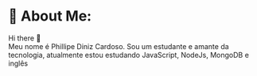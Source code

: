 # 💫 About Me:
Hi there 👋<br>Meu nome é Phillipe Diniz Cardoso. Sou um estudante e amante da tecnologia, atualmente estou estudando JavaScript, NodeJs, MongoDB e inglês




